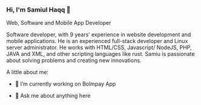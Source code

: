 

<!--
**Realhaqq/RealHaqq** is a ✨ _special_ ✨ repository because its `README.md` (this file) appears on your GitHub profile.

Here are some ideas to get you started:

- 🔭 I’m currently working on ...
- 🌱 I’m currently learning ...
- 👯 I’m looking to collaborate on ...
- 🤔 I’m looking for help with ...
- 💬 Ask me about ...
- 📫 How to reach me: ...
- 😄 Pronouns: ...
- ⚡ Fun fact: ...
-->

### Hi, I'm Samiul Haqq 👋
Web, Software and Mobile App Developer

Software developer, with 9 years’ experience in website development and mobile applications. He is an experienced full-stack developer and Linux server administrator. He works with HTML/CSS, Javascript/ NodeJS, PHP, JAVA and XML, and other scripting languages like rust. Samiu is passionate about solving problems and creating new innovations.

A little about me:

- 🔭 I’m currently working on Bolmpay App

- 💬 Ask me about anything here
